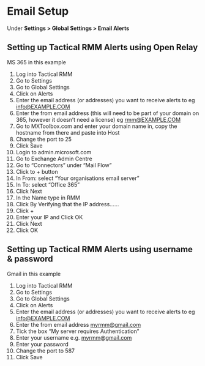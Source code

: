 # Email Setup

Under **Settings > Global Settings > Email Alerts**

## Setting up Tactical RMM Alerts using Open Relay

MS 365 in this example

1. Log into Tactical RMM
2. Go to Settings
3. Go to Global Settings
4. Click on Alerts
5. Enter the email address (or addresses) you want to receive alerts to eg info@EXAMPLE.COM
6. Enter the from email address (this will need to be part of your domain on 365, however it doesn’t need a license) eg rmm@EXAMPLE.COM
7. Go to MXToolbox.com and enter your domain name in, copy the hostname from there and paste into Host
8. Change the port to 25
9. Click Save
10. Login to admin.microsoft.com
11. Go to Exchange Admin Centre
12. Go to “Connectors” under “Mail Flow”
13. Click to + button
14. In From: select “Your organisations email server”
15. In To: select “Office 365”
16. Click Next
17. In the Name type in RMM
18. Click By Verifying that the IP address……
19. Click +
20. Enter your IP and Click OK
21. Click Next
22. Click OK

## Setting up Tactical RMM Alerts using username & password

Gmail in this example

1. Log into Tactical RMM
2. Go to Settings
3. Go to Global Settings
4. Click on Alerts
5. Enter the email address (or addresses) you want to receive alerts to eg info@EXAMPLE.COM
6. Enter the from email address myrmm@gmail.com
7. Tick the box “My server requires Authentication”  
8. Enter your username e.g. myrmm@gmail.com
9. Enter your password
10. Change the port to 587
11. Click Save
